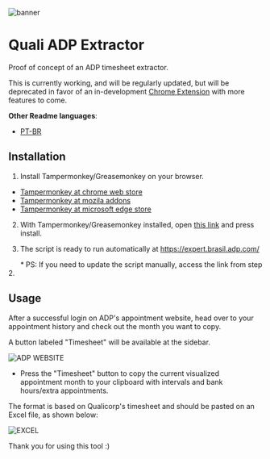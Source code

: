 ![banner](https://i.imgur.com/Jx8MaDq.png)

# Quali ADP Extractor

Proof of concept of an ADP timesheet extractor.

This is currently working, and will be regularly updated, but will be deprecated in favor of an in-development [Chrome Extension](https://cdn.discordapp.com/attachments/842058104844714004/884799525003358249/unknown.png) with more features to come.

**Other Readme languages**:

* [PT-BR](https://github.com/AndradeMatheus/ADPQualiExtractor/blob/master/READMEPT_BR.md)

## Installation

1. Install Tampermonkey/Greasemonkey on your browser.
  * [Tampermonkey at chrome web store](https://chrome.google.com/webstore/detail/tampermonkey/dhdgffkkebhmkfjojejmpbldmpobfkfo?hl=en)
  * [Tampermonkey at mozila addons](https://addons.mozilla.org/en-US/firefox/addon/tampermonkey/)
  * [Tampermonkey at microsoft edge store](https://microsoftedge.microsoft.com/addons/detail/tampermonkey/iikmkjmpaadaobahmlepeloendndfphd)

2. With Tampermonkey/Greasemonkey installed, open [this link](https://github.com/AndradeMatheus/ADPQualiExtractor/raw/master/src/ADPQualiExtractor.user.js) and press install.

3. The script is ready to run automatically at https://expert.brasil.adp.com/

 &nbsp;&nbsp;&nbsp;&nbsp;&nbsp;&nbsp;* PS: If you need to update the script manually, access the link from step 2.

## Usage

After a successful login on ADP's appointment website, head over to your appointment history and check out the month you want to copy.

A button labeled "Timesheet" will be available at the sidebar.

![ADP WEBSITE](https://i.imgur.com/BMn70wg.png)

* Press the "Timesheet" button to copy the current visualized appointment month to your clipboard with intervals and bank hours/extra appointments.

The format is based on Qualicorp's timesheet and should be pasted on an Excel file, as shown below:

![EXCEL](https://i.imgur.com/8MlItEl.png)

Thank you for using this tool :)
